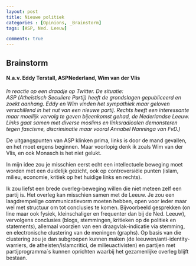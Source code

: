 ```yaml
---
layout: post
title: Nieuwe politiek
categories : [Opinions, _Brainstorm]
tags: [ASP, Ned. Leeuw]

comments: true
---  
```


## Brainstorm
#### N.a.v. Eddy Terstall, ASPNederland, Wim van der Vlis
<i>In reactie op een draadje op Twitter. De situatie:<br> ASP (Atheïstisch Seculiere Partij) heeft de grondslagen gepubliceerd en zoekt aanhang. Eddy en Wim vinden het sympathiek maar geloven verschillend in het nut van een nieuwe partij. Rechts heeft een interessante maar moeilijk vervolg te geven bijeenkomst gehad, de Nederlandse Leeuw. Links gaat samen met diverse moslims en linksradicalen demonsteren tegen fascisme, discriminatie maar vooral Annabel Nanninga van FvD.)</i>

De uitgangspunten van ASP klinken prima, links is door de mand gevallen, en het moet ergens beginnen. 
Maar voorlopig denk ik zoals Wim van der Vlis, en ook Monasch is het niet gelukt. 

In mijn idee zou je misschien eerst echt een intellectuele beweging moet worden met een duidelijk gezicht, ook op controversiële punten (islam, milieu, economie, kritiek op het huidige links en rechts).

Ik zou liefst een brede overleg-beweging willen die niet meteen zelf een partij is.
Het overleg kan misschien samen met de Leeuw.
Je zou een laagdrempelige communicatievorm moeten hebben, open voor ieder maar wel met structuur om tot conclusies te komen. Bijvoorbeeld gesprekken (on line maar ook fysiek, kleinschaliger en frequenter dan bij de Ned. Leeuw), vervolgens conclusies (blogs, stemmingen, kritieken op de politiek en statements), allemaal voorzien van een draagvlak-indicatie via stemming, en electronische clustering van de meningen (graphs). Op basis van die clustering zou je dan subgroepen kunnen maken (de leeuwen/anti-identity-warriers, de atheisten/islamcritici, de milieuactivisten) en partijen met partijprogramma´s kunnen oprichten waarbij het gezamenlijke overleg blijft bestaan.
